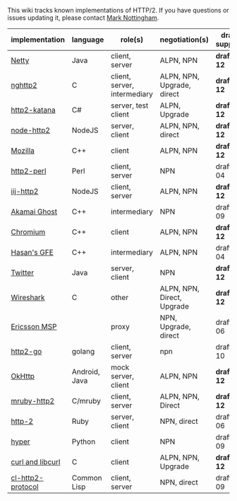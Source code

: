 This wiki tracks known implementations of HTTP/2. If you have questions or issues updating it, please contact [Mark Nottingham](mailto:mnot@mnot.net).

implementation | language | role(s) | negotiation(s) | draft support
--- | --- | --- | --- | ---
[Netty](http://netty.io/) | Java | client, server | ALPN, NPN | **draft-12**
[nghttp2](https://nghttp2.org) | C | client, server, intermediary | ALPN, NPN, Upgrade, direct | **draft-12**
[http2-katana](https://github.com/MSOpenTech/http2-katana) | C# | server, test client | ALPN, Upgrade | **draft-12**
[node-http2](https://github.com/molnarg/node-http2) | NodeJS | server, client | ALPN, NPN, direct | **draft-12**
[Mozilla](https://wiki.mozilla.org/Networking/http2) | C++ | client | ALPN, NPN | **draft-12**
[http2-perl](https://github.com/sludin/http2-perl) | Perl | client, server | NPN | draft-04
[iij-http2](https://github.com/shigeki/interop-iij-http2) | NodeJS | client, server| ALPN, NPN | **draft-12**
[Akamai Ghost](Akamaighost) | C++ | intermediary | NPN | draft-09
[Chromium](https://sites.google.com/a/chromium.org/dev/spdy/http2) | C++ | client | ALPN, NPN | **draft-12**
[Hasan's GFE](Hasansgfe) | C++ | intermediary | ALPN, NPN | draft-04
[Twitter](https://twitter.com/) | Java | server, client | NPN | **draft-12**
[Wireshark](https://bugs.wireshark.org/bugzilla/show_bug.cgi?id=9042) | C | other | ALPN, NPN, Direct, Upgrade | **draft-12**
[Ericsson MSP](EricssonMPS) | | proxy | NPN, Upgrade, direct | draft-06
[http2-go](https://github.com/Jxck/http2) | golang | client, server | npn | draft-10
[OkHttp](https://github.com/square/okhttp) | Android, Java | mock server, client | ALPN, NPN | **draft-12**
[mruby-http2](https://github.com/matsumoto-r/mruby-http2) | C/mruby | client, server | ALPN, NPN, Direct | **draft-12**
[http-2](https://github.com/igrigorik/http-2) | Ruby | server, client | NPN, direct | draft-06
[hyper](https://github.com/lukasa/hyper) | Python | client | NPN | draft-09
[curl and libcurl](https://curl.haxx.se/) | C | client | ALPN, NPN, Upgrade | **draft-12**
[cl-http2-protocol](https://github.com/akamai/cl-http2-protocol) | Common Lisp | client, server | NPN, direct | draft-09